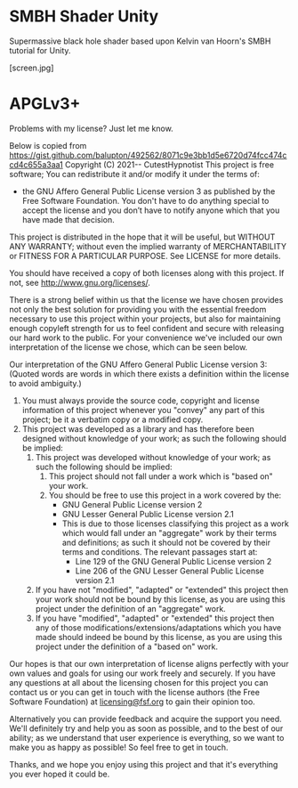 # SMBH Shader Unity
Supermassive black hole shader based upon Kelvin van Hoorn's SMBH tutorial for Unity.

[screen.jpg]

# APGLv3+
Problems with my license? Just let me know.

Below is copied from https://gist.github.com/balupton/492562/8071c9e3bb1d5e6720d74fcc474ccd4c655a3aa1
Copyright (C) 2021-- CutestHypnotist
This project is free software; You can redistribute it and/or modify it under the terms of:
  - the GNU Affero General Public License version 3 as published by the Free Software Foundation.
You don't have to do anything special to accept the license and you don’t have to notify anyone which that you have made that decision.

This project is distributed in the hope that it will be useful, but WITHOUT ANY WARRANTY;
without even the implied warranty of MERCHANTABILITY or FITNESS FOR A PARTICULAR PURPOSE.
See LICENSE for more details.

You should have received a copy of both licenses along with this project.
If not, see <http://www.gnu.org/licenses/>.

There is a strong belief within us that the license we have chosen provides not only the best solution for providing you with the essential freedom necessary to use this project within your projects, but also for maintaining enough copyleft strength for us to feel confident and secure with releasing our hard work to the public. For your convenience we've included our own interpretation of the license we chose, which can be seen below.

Our interpretation of the GNU Affero General Public License version 3: (Quoted words are words in which there exists a definition within the license to avoid ambiguity.)
  1. You must always provide the source code, copyright and license information of this project whenever you "convey" any part of this project;
     be it a verbatim copy or a modified copy.
  2. This project was developed as a library and has therefore been designed without knowledge of your work; as such the following should be implied:
     1. This project was developed without knowledge of your work; as such the following should be implied:
        1. This project should not fall under a work which is "based on" your work.
        2. You should be free to use this project in a work covered by the:
            * GNU General Public License version 2
            * GNU Lesser General Public License version 2.1
            * This is due to those licenses classifying this project as a work which would fall under an "aggregate" work by their terms and definitions;
              as such it should not be covered by their terms and conditions. The relevant passages start at:
              * Line 129 of the GNU General Public License version 2
              * Line 206 of the GNU Lesser General Public License version 2.1
     2. If you have not "modified", "adapted" or "extended" this project then your work should not be bound by this license,
        as you are using this project under the definition of an "aggregate" work.
     3. If you have "modified", "adapted" or "extended" this project then any of those modifications/extensions/adaptations which you have made
        should indeed be bound by this license, as you are using this project under the definition of a "based on" work.

Our hopes is that our own interpretation of license aligns perfectly with your own values and goals for using our work freely and securely. If you have any questions at all about the licensing chosen for this project you can contact us or you can get in touch with the license authors (the Free Software Foundation) at licensing@fsf.org to gain their opinion too.

Alternatively you can provide feedback and acquire the support you need. We'll definitely try and help you as soon as possible, and to the best of our ability; as we understand that user experience is everything, so we want to make you as happy as possible! So feel free to get in touch.

Thanks, and we hope you enjoy using this project and that it's everything you ever hoped it could be.
